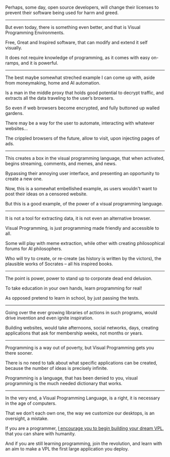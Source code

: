 Perhaps, some day, open source developers,
will change their licenses to prevent their software being used for harm and greed.

---

But even today, there is something even better,
and that is Visual Programming Environments.

Free, Great and Inspired software,
that can modify and extend it self visually.

It does not require knowledge of programming,
as it comes with easy on-ramps, and it is powerful.

---

The best maybe somewhat streched example I can come up with,
aside from moneymaking, home and AI automation.

Is a man in the middle proxy that holds good potential to decrypt traffic,
and extracts all the data traveling to the user’s browsers.

So even if web browsers become encrypted,
and fully buttoned up walled gardens.

There may be a way for the user to automate,
interacting with whatever websites…

The crippled browsers of the future,
allow to visit, upon injecting pages of ads.

---

This creates a box in the visual programming language,
that when activated, begins streaming, comments, and memes, and news.

Bypassing their annoying user interface,
and presenting an opportunity to create a new one.

Now, this is a somewhat embellished example,
as users wouldn't want to post their ideas on a censored website.

But this is a good example,
of the power of a visual programming language.

---

It is not a tool for extracting data,
it is not even an alternative browser.

Visual Programming,
is just programming made friendly and accessible to all.

Some will play with meme extraction,
while other with creating philosophical forums for AI philosophers.

Who will try to create, or re-create (as history is written by the victors),
the plausible works of Socrates – all his inspired books.

---

The point is power,
power to stand up to corporate dead end delusion.

To take education in your own hands,
learn programming for real!

As opposed pretend to learn in school,
by just passing the tests.

---

Going over the ever growing libraries of actions in such programs,
would drive invention and even ignite inspiration.

Building websites, would take afternoons, social networks, days,
creating applications that ask for membership weeks, not months or years.

---

Programming is a way out of poverty,
but Visual Programming gets you there sooner.

There is no need to talk about what specific applications can be created,
because the number of ideas is precisely infinite.

Programming is a language, that has been denied to you,
visual programming is the much needed dictionary that works.

---

In the very end, a Visual Programming Language, is a right,
it is necessary in the age of computers.

That we don’t each own one, the way we customize our desktops,
is an oversight, a mistake.

If you are a programmer, [I encourage you to begin building your dream VPL][1],
that you can share with humanity.

And if you are still learning programming, join the revolution,
and learn with an aim to make a VPL the first large application you deploy.

[1]: https://github.com/topics/visual-programming?o=desc&s=updated
